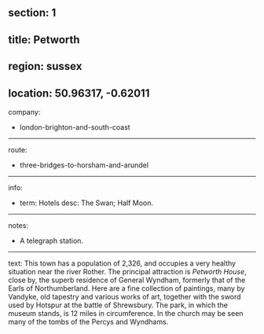 section: 1
----
title: Petworth
----
region: sussex
----
location: 50.96317, -0.62011
----
company:
- london-brighton-and-south-coast
----
route:
- three-bridges-to-horsham-and-arundel
----
info:
- term: Hotels
  desc: The Swan; Half Moon.
----
notes:
- A telegraph station.
----
text: This town has a population of 2,326, and occupies a very healthy situation near the river Rother. The principal attraction is *Petworth House*, close by, the superb residence of General Wyndham, formerly that of the Earls of Northumberland. Here are a fine collection of paintings, many by Vandyke, old tapestry and various works of art, together with the sword used by Hotspur at the battle of Shrewsbury. The park, in which the museum stands, is 12 miles in circumference. In the church may be seen many of the tombs of the Percys and Wyndhams.
